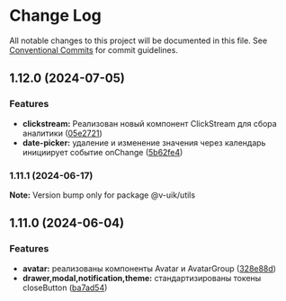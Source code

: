 # Change Log

All notable changes to this project will be documented in this file.
See [Conventional Commits](https://conventionalcommits.org) for commit guidelines.

## 1.12.0 (2024-07-05)


### Features

* **clickstream:** Реализован новый компонент ClickStream для сбора аналитики ([05e2721](#))
* **date-picker:** удаление и изменение значения через календарь инициирует событие onChange ([5b62fe4](#))



### 1.11.1 (2024-06-17)

**Note:** Version bump only for package @v-uik/utils





## 1.11.0 (2024-06-04)


### Features

* **avatar:** реализованы компоненты Avatar и AvatarGroup ([328e88d](#))
* **drawer,modal,notification,theme:** стандартизированы токены closeButton ([ba7ad54](#))
